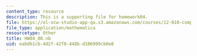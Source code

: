 ```yaml
---
content_type: resource
description: This is a supporting file for homework04.
file: https://ol-ocw-studio-app-qa.s3.amazonaws.com/courses/12-010-computational-methods-of-scientific-programming-fall-2011/eabdb1cb4d2f42f0448bd106999cb0e8_HW04_08.nb
file_type: application/mathematica
resourcetype: Other
title: HW04_08.nb
uid: eabdb1cb-4d2f-42f0-448b-d106999cb0e8
---
```

